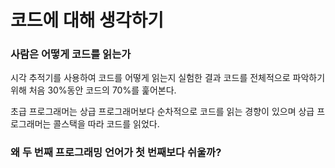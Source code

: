 # 코드에 대해 생각하기

### 사람은 어떻게 코드를 읽는가

시각 추적기를 사용하여 코드를 어떻게  읽는지 실험한 결과 코드를 전체적으로 파악하기 위해 처음 30%동안 코드의 70%를 훑어본다.

초급 프로그래머는 상급 프로그래머보다 순차적으로 코드를 읽는 경향이 있으며 상급 프로그래머는 콜스택을 따라 코드를 읽었다.

### 왜 두 번째 프로그래밍 언어가 첫 번째보다 쉬울까?

